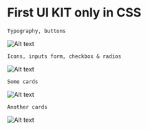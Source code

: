 # First UI KIT only in CSS 



```
Typography, buttons 
```
![Alt text](images/typo_buttons.png?raw=true "Typo & buttons")


```
Icons, inputs form, checkbox & radios 
```

![Alt text](images/icons_inputs.png?raw=true "Typo & buttons")


```
Some cards 
```

![Alt text](images/some_cards.png?raw=true "Typo & buttons")

```
Another cards 
```

![Alt text](images/another_cards.png?raw=true "Typo & buttons")
